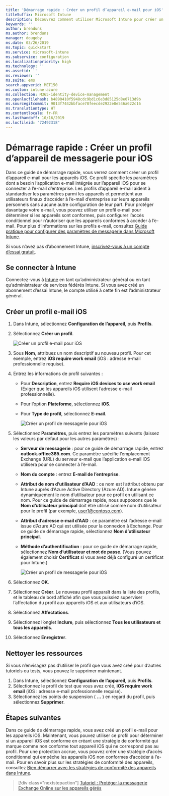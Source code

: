 ```yaml
---
title: 'Démarrage rapide : Créer un profil d’appareil e-mail pour iOS'
titleSuffix: Microsoft Intune
description: Découvrez comment utiliser Microsoft Intune pour créer un profil d’appareil e-mail afin que les appareils iOS puissent se connecter de manière sécurisée à l’e-mail d’entreprise.
keywords: ''
author: brenduns
ms.author: brenduns
manager: dougeby
ms.date: 03/26/2019
ms.topic: quickstart
ms.service: microsoft-intune
ms.subservice: configuration
ms.localizationpriority: high
ms.technology: ''
ms.assetid: ''
ms.reviewer: ''
ms.suite: ems
search.appverid: MET150
ms.custom: intune-azure
ms.collection: M365-identity-device-management
ms.openlocfilehash: b4890410f5948cdc9bd1c6e3d85125d8e0713d9b
ms.sourcegitcommit: 9013f7442bbface78feecde2922e8e546a622c16
ms.translationtype: HT
ms.contentlocale: fr-FR
ms.lasthandoff: 10/16/2019
ms.locfileid: "72492318"
---
```

# <a name="quickstart-create-an-email-device-profile-for-ios"></a>Démarrage rapide : Créer un profil d’appareil de messagerie pour iOS

Dans ce guide de démarrage rapide, vous verrez comment créer un profil d’appareil e-mail pour les appareils iOS. Ce profil spécifie les paramètres dont a besoin l’application e-mail intégrée sur l’appareil iOS pour se connecter à l’e-mail d’entreprise. Les profils d’appareil e-mail aident à standardiser les paramètres parmi les appareils et permettent aux utilisateurs finaux d’accéder à l’e-mail d’entreprise sur leurs appareils personnels sans aucune autre configuration de leur part. Pour protéger davantage votre e-mail, vous pouvez utiliser un profil e-mail pour déterminer si les appareils sont conformes, puis configurer l’accès conditionnel pour n’autoriser que les appareils conformes à accéder à l’e-mail. Pour plus d’informations sur les profils e-mail, consultez [Guide pratique pour configurer des paramètres de messagerie dans Microsoft Intune](email-settings-configure.md).

Si vous n’avez pas d’abonnement Intune, [inscrivez-vous à un compte d’essai gratuit](../fundamentals/free-trial-sign-up.md).

## <a name="sign-in-to-intune"></a>Se connecter à Intune

Connectez-vous à [Intune](https://aka.ms/intuneportal) en tant qu’administrateur général ou en tant qu’administrateur de services fédérés Intune. Si vous avez créé un abonnement d’essai Intune, le compte utilisé à cette fin est l’administrateur général.

## <a name="create-an-ios-email-profile"></a>Créer un profil e-mail iOS
1. Dans Intune, sélectionnez **Configuration de l’appareil**, puis **Profils**.
2. Sélectionnez **Créer un profil**.
   
   ![Créer un profil e-mail pour iOS](./media/quickstart-email-profile/ios-create-profile.png)

3. Sous **Nom**, attribuez un nom descriptif au nouveau profil. Pour cet exemple, entrez **iOS require work email** (iOS : adresse e-mail professionnelle requise).
4. Entrez les informations de profil suivantes :
   - Pour **Description**, entrez **Require iOS devices to use work email** (Exiger que les appareils iOS utilisent l’adresse e-mail professionnelle).
   - Pour l’option **Plateforme**, sélectionnez **iOS**.
   - Pour **Type de profil**, sélectionnez **E-mail**.
    
     ![Créer un profil de messagerie pour iOS](./media/quickstart-email-profile/ios-email-profile-name.png)

5. Sélectionnez **Paramètres**, puis entrez les paramètres suivants (laissez les valeurs par défaut pour les autres paramètres) :
   - **Serveur de messagerie** : pour ce guide de démarrage rapide, entrez **outlook.office365.com**. Ce paramètre spécifie l’emplacement Exchange (URL) du serveur e-mail que l’application e-mail iOS utilisera pour se connecter à l’e-mail.
   - **Nom du compte** : entrez **E-mail de l’entreprise**.
   - **Attribut de nom d’utilisateur d’AAD** : ce nom est l’attribut obtenu par Intune auprès d’Azure Active Directory (Azure AD). Intune génère dynamiquement le nom d’utilisateur pour ce profil en utilisant ce nom. Pour ce guide de démarrage rapide, nous supposons que le **Nom d’utilisateur principal** doit être utilisé comme nom d’utilisateur pour le profil (par exemple, user1@contoso.com).
   - **Attribut d’adresse e-mail d’AAD** : ce paramètre est l’adresse e-mail issue d’Azure AD qui est utilisée pour la connexion à Exchange. Pour ce guide de démarrage rapide, sélectionnez **Nom d’utilisateur principal**.
   - **Méthode d’authentification** : pour ce guide de démarrage rapide, sélectionnez **Nom d’utilisateur et mot de passe**. (Vous pouvez également choisir **Certificat** si vous avez déjà configuré un certificat pour Intune.)
    
     ![Créer un profil de messagerie pour iOS](./media/quickstart-email-profile/ios-email-profile.png)

6. Sélectionnez **OK**.
7. Sélectionnez **Créer**. Le nouveau profil apparaît dans la liste des profils, et le tableau de bord affiché afin que vous puissiez superviser l’affectation du profil aux appareils iOS et aux utilisateurs d’iOS.
8. Sélectionnez **Affectations**.
9. Sélectionnez l’onglet **Inclure**, puis sélectionnez **Tous les utilisateurs et tous les appareils**. 
10. Sélectionnez **Enregistrer**.

## <a name="clean-up-resources"></a>Nettoyer les ressources
Si vous n’envisagez pas d’utiliser le profil que vous avez créé pour d’autres tutoriels ou tests, vous pouvez le supprimer maintenant.
1. Dans Intune, sélectionnez **Configuration de l’appareil**, puis **Profils**.
2. Sélectionnez le profil de test que vous avez créé, **iOS require work email** (iOS : adresse e-mail professionnelle requise).
3. Sélectionnez les points de suspension ( **...** ) en regard du profil, puis sélectionnez **Supprimer**.

## <a name="next-steps"></a>Étapes suivantes

Dans ce guide de démarrage rapide, vous avez créé un profil e-mail pour les appareils iOS. Maintenant, vous pouvez utiliser ce profil pour déterminer si un appareil iOS est conforme en créant une stratégie de conformité qui marque comme non conforme tout appareil iOS qui ne correspond pas au profil. Pour une protection accrue, vous pouvez créer une stratégie d’accès conditionnel qui empêche les appareils iOS non conformes d’accéder à l’e-mail. Pour en savoir plus sur les stratégies de conformité des appareils, consultez [Bien démarrer avec les stratégies de conformité des appareils dans Intune](../protect/device-compliance-get-started.md).

> [!div class="nextstepaction"]
> [Tutoriel : Protéger la messagerie Exchange Online sur les appareils gérés](../tutorial-protect-email-on-enrolled-devices.md)
